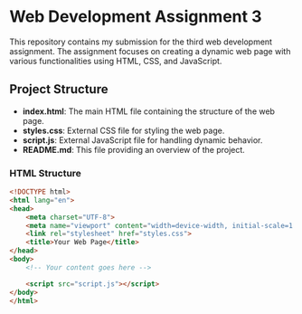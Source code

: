 # Web Development Assignment 3

This repository contains my submission for the third web development assignment. The assignment focuses on creating a dynamic web page with various functionalities using HTML, CSS, and JavaScript.

## Project Structure

- **index.html**: The main HTML file containing the structure of the web page.
- **styles.css**: External CSS file for styling the web page.
- **script.js**: External JavaScript file for handling dynamic behavior.
- **README.md**: This file providing an overview of the project.

### HTML Structure

```html
<!DOCTYPE html>
<html lang="en">
<head>
    <meta charset="UTF-8">
    <meta name="viewport" content="width=device-width, initial-scale=1.0">
    <link rel="stylesheet" href="styles.css">
    <title>Your Web Page</title>
</head>
<body>
    <!-- Your content goes here -->

    <script src="script.js"></script>
</body>
</html>
